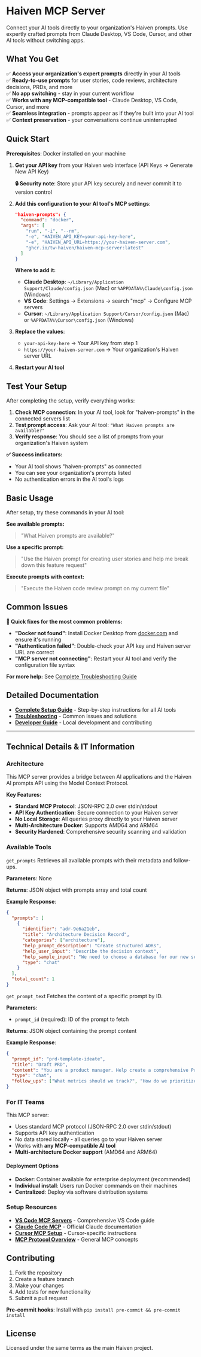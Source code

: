 # Haiven MCP Server

Connect your AI tools directly to your organization's Haiven prompts. Use expertly crafted prompts from Claude Desktop, VS Code, Cursor, and other AI tools without switching apps.

## What You Get

✅ **Access your organization's expert prompts** directly in your AI tools  
✅ **Ready-to-use prompts** for user stories, code reviews, architecture decisions, PRDs, and more  
✅ **No app switching** - stay in your current workflow  
✅ **Works with any MCP-compatible tool** - Claude Desktop, VS Code, Cursor, and more  
✅ **Seamless integration** - prompts appear as if they're built into your AI tool  
✅ **Context preservation** - your conversations continue uninterrupted  

## Quick Start

**Prerequisites**: Docker installed on your machine

1. **Get your API key** from your Haiven web interface (API Keys → Generate New API Key)
   
   **🔒 Security note**: Store your API key securely and never commit it to version control

2. **Add this configuration to your AI tool's MCP settings**:
   ```json
   "haiven-prompts": {
     "command": "docker",
     "args": [
       "run", "-i", "--rm",
       "-e", "HAIVEN_API_KEY=your-api-key-here",
       "-e", "HAIVEN_API_URL=https://your-haiven-server.com",
       "ghcr.io/tw-haiven/haiven-mcp-server:latest"
     ]
   }
   ```
   
   **Where to add it:**
   - **Claude Desktop**: `~/Library/Application Support/Claude/config.json` (Mac) or `%APPDATA%\Claude\config.json` (Windows)
   - **VS Code**: Settings → Extensions → search "mcp" → Configure MCP servers
   - **Cursor**: `~/Library/Application Support/Cursor/config.json` (Mac) or `%APPDATA%\Cursor\config.json` (Windows)

3. **Replace the values**:
   - `your-api-key-here` → Your API key from step 1
   - `https://your-haiven-server.com` → Your organization's Haiven server URL

4. **Restart your AI tool**

## Test Your Setup

After completing the setup, verify everything works:

1. **Check MCP connection**: In your AI tool, look for "haiven-prompts" in the connected servers list
2. **Test prompt access**: Ask your AI tool: `"What Haiven prompts are available?"`
3. **Verify response**: You should see a list of prompts from your organization's Haiven system

**✅ Success indicators:**
- Your AI tool shows "haiven-prompts" as connected
- You can see your organization's prompts listed
- No authentication errors in the AI tool's logs

## Basic Usage

After setup, try these commands in your AI tool:

**See available prompts:**
> "What Haiven prompts are available?"

**Use a specific prompt:**
> "Use the Haiven prompt for creating user stories and help me break down this feature request"

**Execute prompts with context:**
> "Execute the Haiven code review prompt on my current file"

## Common Issues

**🔧 Quick fixes for the most common problems:**

- **"Docker not found"**: Install Docker Desktop from [docker.com](https://docker.com) and ensure it's running
- **"Authentication failed"**: Double-check your API key and Haiven server URL are correct
- **"MCP server not connecting"**: Restart your AI tool and verify the configuration file syntax

**For more help:** See [Complete Troubleshooting Guide](docs/TROUBLESHOOTING.md)

## Detailed Documentation

- **[Complete Setup Guide](docs/USER_SETUP_GUIDE.md)** - Step-by-step instructions for all AI tools
- **[Troubleshooting](docs/TROUBLESHOOTING.md)** - Common issues and solutions  
- **[Developer Guide](docs/DEVELOPER_GUIDE.md)** - Local development and contributing

---

## Technical Details & IT Information

### Architecture

This MCP server provides a bridge between AI applications and the Haiven AI prompts API using the Model Context Protocol.

**Key Features:**
- **Standard MCP Protocol**: JSON-RPC 2.0 over stdin/stdout
- **API Key Authentication**: Secure connection to your Haiven server
- **No Local Storage**: All queries proxy directly to your Haiven server
- **Multi-Architecture Docker**: Supports AMD64 and ARM64
- **Security Hardened**: Comprehensive security scanning and validation

### Available Tools

`get_prompts`
Retrieves all available prompts with their metadata and follow-ups.

**Parameters**: None

**Returns**: JSON object with prompts array and total count

**Example Response**:
```json
{
  "prompts": [
    {
      "identifier": "adr-9e6a21eb",
      "title": "Architecture Decision Record",
      "categories": ["architecture"],
      "help_prompt_description": "Create structured ADRs",
      "help_user_input": "Describe the decision context",
      "help_sample_input": "We need to choose a database for our new service",
      "type": "chat"
    }
  ],
  "total_count": 1
}
```

`get_prompt_tex`t
Fetches the content of a specific prompt by ID.

**Parameters**:
- `prompt_id` (required): ID of the prompt to fetch

**Returns**: JSON object containing the prompt content

**Example Response**:
```json
{
  "prompt_id": "prd-template-ideate",
  "title": "Draft PRD",
  "content": "You are a product manager. Help create a comprehensive Product Requirements Document...",
  "type": "chat",
  "follow_ups": ["What metrics should we track?", "How do we prioritize features?"]
}
```

### For IT Teams

This MCP server:
- Uses standard MCP protocol (JSON-RPC 2.0 over stdin/stdout)
- Supports API key authentication
- No data stored locally - all queries go to your Haiven server
- Works with **any MCP-compatible AI tool**
- **Multi-architecture Docker support** (AMD64 and ARM64)

#### Deployment Options
- **Docker**: Container available for enterprise deployment (recommended)
- **Individual install**: Users run Docker commands on their machines
- **Centralized**: Deploy via software distribution systems

### Setup Resources

- **[VS Code MCP Servers](https://code.visualstudio.com/docs/copilot/chat/mcp-servers)** - Comprehensive VS Code guide
- **[Claude Code MCP](https://docs.anthropic.com/en/docs/claude-code/mcp)** - Official Claude documentation
- **[Cursor MCP Setup](https://docs.cursor.com/en/context/mcp#using-mcp-json)** - Cursor-specific instructions
- **[MCP Protocol Overview](https://modelcontextprotocol.io/quickstart/user#understanding-mcp-servers)** - General MCP concepts

## Contributing

1. Fork the repository
2. Create a feature branch
3. Make your changes
4. Add tests for new functionality
5. Submit a pull request

**Pre-commit hooks**: Install with `pip install pre-commit && pre-commit install`

## License

Licensed under the same terms as the main Haiven project.